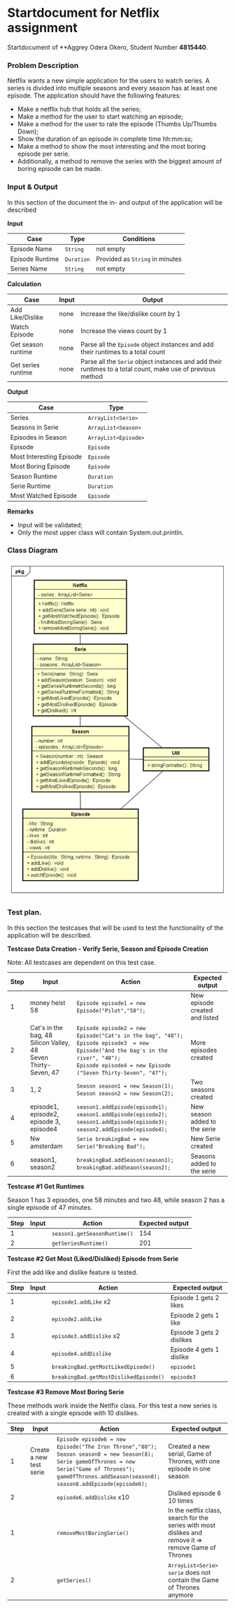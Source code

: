 # Startdocument for Netflix assignment

Startdocument of **Aggrey Odera Okero, Student Number **4815440**. 

### Problem Description

Netflix wants a new simple application for the users to watch series. A series is divided into multiple seasons and every season has at least one episode. The application should have the following features:

- Make a netflix hub that holds all the series;
- Make a method for the user to start watching an episode;
- Make a method for the user to rate the episode (Thumbs Up/Thumbs Down);
- Show the duration of an episode in complete time hh:mm:ss;
- Make a method to show the most interesting and the most boring episode per serie.
- Additionally, a method to remove the series with the biggest amount of boring episode can be made.

### Input & Output

In this section of the document the in- and output of the application will be described

**Input**

| Case            | Type       | Conditions                      |
| --------------- | ---------- | ------------------------------- |
| Episode Name    | `String`   | not empty                       |
| Episode Runtime | `Duration` | Provided as `String` in minutes |
| Series Name     | `String`   | not empty                       |

**Calculation**

| Case               | Input | Output                                                       |
| ------------------ | ----- | ------------------------------------------------------------ |
| Add Like/Dislike   | none  | Increase the like/dislike count by 1                         |
| Watch Episode      | none  | Increase the views count by 1                                |
| Get season runtime | none  | Parse all the `Episode` object instances and add their runtimes to a total count |
| Get series runtime | none  | Parse all the `Serie` object instances and add their runtimes to a total count, make use of previous method |

**Output**

| Case                     | Type                 |
| ------------------------ | -------------------- |
| Series                   | `ArrayList<Serie>`   |
| Seasons in Serie         | `ArrayList<Season>`  |
| Episodes in Season       | `ArrayList<Episode>` |
| Episode                  | `Episode`            |
| Most Interesting Episode | `Episode`            |
| Most Boring Episode      | `Episode`            |
| Season Runtime           | `Duration`           |
| Serie Runtime            | `Duration`           |
| Most Watched Episode     | `Episode`            |

**Remarks**

- Input will be validated;
- Only the most upper class will contain System.out.println.

### Class Diagram



![Image name](image.png)

### Test plan.

In this section the testcases that will be used to test the functionality of the application will be described.

**Testcase Data Creation -  Verify Serie, Season and Episode Creation**

Note: All testcases are dependent on this test case.

| Step | Input                                                        | Action                                                       | Expected output                |
| ---- | ------------------------------------------------------------ | ------------------------------------------------------------ | ------------------------------ |
| 1    | money heist<br />58                                          | `Episode episode1 = new Episode("Pilot","58");`              | New episode created and listed |
| 2    | Cat's in the bag, 48<br/>Silicon Valley, 48<br/>Seven Thirty-Seven, 47 | `Episode episode2 = new Episode("Cat's in the bag", "48");`<br/>`Episode episode3  = new Episode("And the bag's in the river", "48");`<br/>`Episode episode4 = new Episode ("Seven Thirty-Seven", "47");` | More episodes created          |
| 3    | 1, 2                                                         | `Season season1 = new Season(1);`<br/>`Season season2 = new Season(2);` | Two seasons created            |
| 4    | episode1, episode2, episode 3, episode4                      | `season1.addEpisode(episode1);`<br/>`season1.addEpisode(episode2);`<br/>`season1.addEpisode(episode3);`<br/>`season2.addEpisode(episode4);`<br/> | New season added to the serie  |
| 5    | Nw amsterdam                                                 | `Serie breakingBad = new Serie("Breaking Bad");`             | New Serie created              |
| 6    | season1, season2                                             | `breakingBad.addSeason(season1);`<br/>`breakingBad.addSeaon(season2);` | Seasons added to the serie     |

**Testcase #1 Get Runtimes**

Season 1 has 3 episodes, one 58 minutes and two 48, while season 2 has a single episode of 47 minutes.

| Step | Input | Action                       | Expected output |
| ---- | ----- | ---------------------------- | --------------- |
| 1    |       | `season1.getSeasonRuntime()` | 154             |
| 2    |       | `getSeriesRuntime()`         | 201             |

**Testcase #2 Get Most (Liked/Disliked) Episode from Serie**

First the add like and dislike feature is tested.

| Step | Input | Action                                 | Expected output           |
| ---- | ----- | -------------------------------------- | ------------------------- |
| 1    |       | `episode1.addLike` x2                  | Episode 1 gets 2 likes    |
| 2    |       | `episode2.addLike`                     | Episode 2 gets 1 like     |
| 3    |       | `episode3.addDislike` x2               | Episode 3 gets 2 dislikes |
| 4    |       | `episode4.addDislike`                  | Episode 4 gets 1 dislike  |
| 5    |       | `breakingBad.getMostLikedEpisode()`    | `episode1`                |
| 6    |       | `breakingBad.getMostDislikedEpisode()` | `episode3`                |

**Testcase #3 Remove Most Boring Serie**

These methods work inside the Netlfix class. For this test a new series is created with a single episode with 10 dislikes. 

| Step | Input                   | Action                                                       | Expected output                                              |
| ---- | ----------------------- | ------------------------------------------------------------ | ------------------------------------------------------------ |
| 1    | Create a new test serie | `Episode episode6 = new Episode("The Iron Throne","80");`<br/>`Season season8 = new Season(8);`<br/>`Serie gameOfThrones = new Serie("Game of Thrones");`<br/>`gameOfThrones.addSeason(season8);`<br/>`season8.addEpisode(episode6);` | Created a new serial, Game of Thrones, with one episode in one season |
| 2    |                         | `episode6.addDislike` x10                                    | Disliked episode 6 10 times                                  |
| 1    |                         | `removeMostBoringSerie()`                                    | In the netflix class, search for the series with most dislikes and remove it => remove Game of Thrones |
| 2    |                         | `getSeries()`                                                | `ArrayList<Serie> serie` does not contain the Game of Thrones anymore |

